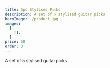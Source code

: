 ```yaml
---
title: 5pc Stylised Picks
description: A set of 5 stylised guitar picks
heroImage: ./product.jpg
images:
  [
    [],
  ]
price: 50
order: 3
---
```


A set of 5 stylised guitar picks
